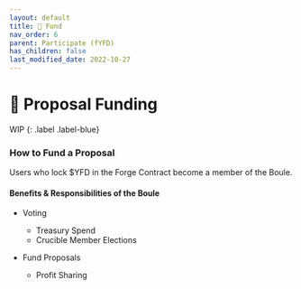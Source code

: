 ```yaml
---
layout: default
title: 💸 Fund
nav_order: 6
parent: Participate (fYFD)
has_children: false
last_modified_date: 2022-10-27
---
```


# 💸 Proposal Funding


WIP
{: .label .label-blue}

### How to Fund a Proposal
Users who lock $YFD in the Forge Contract become a member of the Boule.
#### Benefits & Responsibilities of the Boule

- Voting
    - Treasury Spend
    - Crucible Member Elections

- Fund Proposals
    - Profit Sharing
